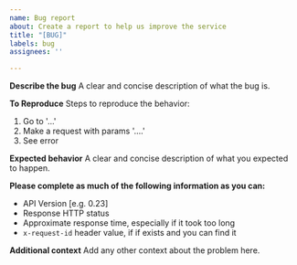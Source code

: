 ```yaml
---
name: Bug report
about: Create a report to help us improve the service
title: "[BUG]"
labels: bug
assignees: ''

---
```


**Describe the bug**
A clear and concise description of what the bug is.

**To Reproduce**
Steps to reproduce the behavior:
1. Go to '...'
2. Make a request with params '....'
3. See error

**Expected behavior**
A clear and concise description of what you expected to happen.

**Please complete as much of the following information as you can:**
 - API Version [e.g. 0.23]
 - Response HTTP status
 - Approximate response time, especially if it took too long
 - `x-request-id` header value, if if exists and you can find it

**Additional context**
Add any other context about the problem here.
